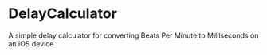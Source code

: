 DelayCalculator
===============

A simple delay calculator for converting Beats Per Minute to Mililseconds on an iOS device
